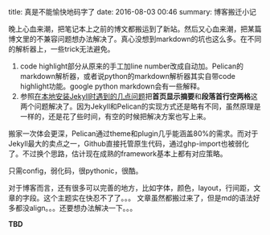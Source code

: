title: 真是不能愉快地码字了
date: 2016-08-03 00:46
summary: 博客搬迁小记

晚上心血来潮，把笔记本上之前的博文都搬运到了新站。然后又心血来潮，把某篇博文里的不兼容问题想办法解决了。真心没想到markdown的坑也这么多。在不同的解析器上，一些trick无法避免。

1. code highlight部分从原来的手工加line number改成自动加。Pelican的markdown解析器，或者说python的markdown解析器其实自带code highlight功能。google python markdown会有一些解释。
1. 参照[在本地安装Jekyll时遇到的几点问题]({filename}2013-08-23-Question-in-Install-Jekyll.markdown)把**首页显示摘要**和**段落首行空两格**这两个问题解决了。因为Jekyll和Pelican的实现方式还是略有不同，虽然原理是一样的，还是花了些时间，有空的时候把解决方案也写上来。

搬家一次体会更深，Pelican通过theme和plugin几乎能涵盖80%的需求。而对于Jekyll最大的卖点之一，Github直接托管原生代码，通过ghp-import也被弱化了。不过换个思路，估计现在成熟的framework基本上都有对应策略。

只需config，弱化码，很pythonic，很酷。

对于博客而言，还有很多可以完善的地方，比如字体，颜色，layout，行间距，文章的字段。这个主题实在快忍不了了。。。
文章虽然都搬过来了，但是md的语法好多都没align。。。还要想办法解决一下。。。

**TBD**